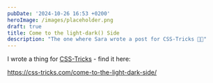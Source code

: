 ```yaml
---
pubDate: '2024-10-26 16:53 +0200'
heroImage: /images/placeholder.png
draft: true
title: Come to the light-dark() Side
description: "The one where Sara wrote a post for CSS-Tricks 🧡🎉"
---
```

I wrote a thing for [CSS-Tricks](https://css-tricks.com/) - find it here:

https://css-tricks.com/come-to-the-light-dark-side/
